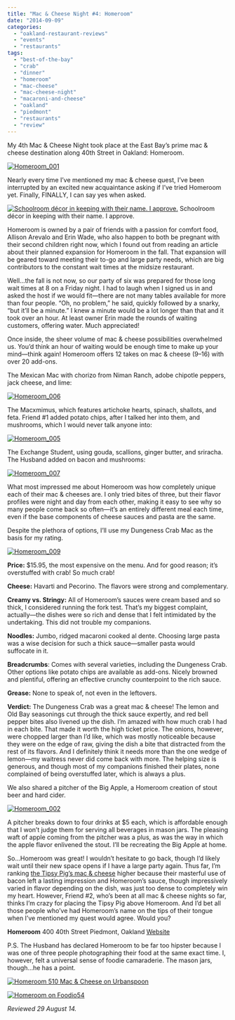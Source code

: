 ```yaml
---
title: "Mac & Cheese Night #4: Homeroom"
date: "2014-09-09"
categories:
  - "oakland-restaurant-reviews"
  - "events"
  - "restaurants"
tags:
  - "best-of-the-bay"
  - "crab"
  - "dinner"
  - "homeroom"
  - "mac-cheese"
  - "mac-cheese-night"
  - "macaroni-and-cheese"
  - "oakland"
  - "piedmont"
  - "restaurants"
  - "review"
---
```


My 4th Mac & Cheese Night took place at the East Bay’s prime mac & cheese destination along 40th Street in Oakland: Homeroom.

[![Homeroom_001](http://s3.amazonaws.com/thegourmez-wpmedia/2014/09/Homeroom_001-500x332.jpg)](http://www.thegourmez.com/2014/09/mac-cheese-night-4-homeroom-oakland-review/homeroom_001/)

Nearly every time I’ve mentioned my mac & cheese quest, I’ve been interrupted by an excited new acquaintance asking if I’ve tried Homeroom yet. Finally, FINALLY, I can say yes when asked.




<div class="caption">

[![Schoolroom décor in keeping with their name. I approve.](http://s3.amazonaws.com/thegourmez-wpmedia/2014/09/Homeroom_004-322x500.jpg)](http://www.thegourmez.com/2014/09/mac-cheese-night-4-homeroom-oakland-review/homeroom_004/) Schoolroom décor in keeping with their name. I approve.</div>


Homeroom is owned by a pair of friends with a passion for comfort food, Allison Arevalo and Erin Wade, who also happen to both be pregnant with their second children right now, which I found out from reading an article about their planned expansion for Homeroom in the fall. That expansion will be geared toward meeting their to-go and large party needs, which are big contributors to the constant wait times at the midsize restaurant.

Well…the fall is not now, so our party of six was prepared for those long wait times at 8 on a Friday night. I had to laugh when I signed us in and asked the host if we would fit—there are not many tables available for more than four people. “Oh, no problem,” he said, quickly followed by a snarky, “but it’ll be a minute.” I knew a minute would be a lot longer than that and it took over an hour. At least owner Erin made the rounds of waiting customers, offering water. Much appreciated!

Once inside, the sheer volume of mac & cheese possibilities overwhelmed us. You’d think an hour of waiting would be enough time to make up your mind—think again! Homeroom offers 12 takes on mac & cheese ($9–$16) with over 20 add-ons.

The Mexican Mac with chorizo from Niman Ranch, adobe chipotle peppers, jack cheese, and lime:

[![Homeroom_006](http://s3.amazonaws.com/thegourmez-wpmedia/2014/09/Homeroom_006-500x332.jpg)](http://www.thegourmez.com/2014/09/mac-cheese-night-4-homeroom-oakland-review/homeroom_006/)

The Macxmimus, which features artichoke hearts, spinach, shallots, and feta. Friend #1 added potato chips, after I talked her into them, and mushrooms, which I would never talk anyone into:

[![Homeroom_005](http://s3.amazonaws.com/thegourmez-wpmedia/2014/09/Homeroom_005-500x313.jpg)](http://www.thegourmez.com/2014/09/mac-cheese-night-4-homeroom-oakland-review/homeroom_005/)

The Exchange Student, using gouda, scallions, ginger butter, and sriracha. The Husband added on bacon and mushrooms:

[![Homeroom_007](http://s3.amazonaws.com/thegourmez-wpmedia/2014/09/Homeroom_007-500x320.jpg)](http://www.thegourmez.com/2014/09/mac-cheese-night-4-homeroom-oakland-review/homeroom_007/)

What most impressed me about Homeroom was how completely unique each of their mac & cheeses are. I only tried bites of three, but their flavor profiles were night and day from each other, making it easy to see why so many people come back so often—it’s an entirely different meal each time, even if the base components of cheese sauces and pasta are the same.

Despite the plethora of options, I’ll use my Dungeness Crab Mac as the basis for my rating.

[![Homeroom_009](http://s3.amazonaws.com/thegourmez-wpmedia/2014/09/Homeroom_009-500x332.jpg)](http://www.thegourmez.com/2014/09/mac-cheese-night-4-homeroom-oakland-review/homeroom_009/)

**Price:** $15.95, the most expensive on the menu. And for good reason; it’s overstuffed with crab! So much crab!

**Cheese:** Havarti and Pecorino. The flavors were strong and complementary.

**Creamy vs. Stringy:** All of Homeroom’s sauces were cream based and so thick, I considered running the fork test. That’s my biggest complaint, actually—the dishes were so rich and dense that I felt intimidated by the undertaking. This did not trouble my companions.

**Noodles:** Jumbo, ridged macaroni cooked al dente. Choosing large pasta was a wise decision for such a thick sauce—smaller pasta would suffocate in it.

**Breadcrumbs**: Comes with several varieties, including the Dungeness Crab. Other options like potato chips are available as add-ons. Nicely browned and plentiful, offering an effective crunchy counterpoint to the rich sauce.

**Grease:** None to speak of, not even in the leftovers.

**Verdict:** The Dungeness Crab was a great mac & cheese! The lemon and Old Bay seasonings cut through the thick sauce expertly, and red bell pepper bites also livened up the dish. I’m amazed with how much crab I had in each bite. That made it worth the high ticket price. The onions, however, were chopped larger than I’d like, which was mostly noticeable because they were on the edge of raw, giving the dish a bite that distracted from the rest of its flavors. And I definitely think it needs more than the one wedge of lemon—my waitress never did come back with more. The helping size is generous, and though most of my companions finished their plates, none complained of being overstuffed later, which is always a plus.

We also shared a pitcher of the Big Apple, a Homeroom creation of stout beer and hard cider.

[![Homeroom_002](http://s3.amazonaws.com/thegourmez-wpmedia/2014/09/Homeroom_002-366x500.jpg)](http://www.thegourmez.com/2014/09/mac-cheese-night-4-homeroom-oakland-review/homeroom_002/)

A pitcher breaks down to four drinks at $5 each, which is affordable enough that I won’t judge them for serving all beverages in mason jars. The pleasing waft of apple coming from the pitcher was a plus, as was the way in which the apple flavor enlivened the stout. I’ll be recreating the Big Apple at home.

So…Homeroom was great! I wouldn’t hesitate to go back, though I’d likely wait until their new space opens if I have a large party again. Thus far, I’m ranking [the Tipsy Pig’s mac & cheese](http://www.thegourmez.com/2014/08/mac-cheese-night-3-the-tipsy-pig/) higher because their masterful use of bacon left a lasting impression and Homeroom’s sauce, though impressively varied in flavor depending on the dish, was just too dense to completely win my heart. However, Friend #2, who’s been at all mac & cheese nights so far, thinks I’m crazy for placing the Tipsy Pig above Homeroom. And I’d bet all those people who’ve had Homeroom’s name on the tips of their tongue when I’ve mentioned my quest would agree. Would you?

**Homeroom** 400 40th Street Piedmont, Oakland [Website](http://homeroom510.com/)

P.S. The Husband has declared Homeroom to be far too hipster because I was one of three people photographing their food at the same exact time. I, however, felt a universal sense of foodie camaraderie. The mason jars, though...he has a point.

[![Homeroom 510 Mac & Cheese on Urbanspoon](http://www.urbanspoon.com/b/link/1564217/minilink.gif)](http://www.urbanspoon.com/r/6/1564217/restaurant/Homeroom-510-Mac-Cheese-Oakland)

[![Homeroom on Foodio54](http://foodio54.com/images/badge-2-d5be9.jpg)](http://foodio54.com/restaurant/Oakland-CA/d5be9/Homeroom)

_Reviewed 29 August 14._
